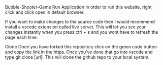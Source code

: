 Bubble-Shooter-Game
Run Application
In order to run this website, right click and click open in default browser.

If you want to make changes to the source code then I would recommend install a vscode extension called live server. This will let you see your changes instantly when you press ctrl + s and you wont have to refresh the page each time.

Clone
Once you have forked this repository click on the green code button and copy the link in the https. Once you've done that go into vscode and type git clone [url]. This will clone the github repo to your local system.

